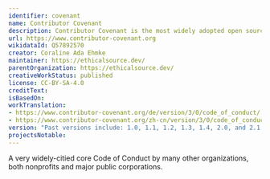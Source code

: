 ```yaml
---
identifier: covenant
name: Contributor Covenant
description: Contributor Covenant is the most widely adopted open source code of conduct in the world. It helps your community express its unique core values while setting clear expectations for how people should treat one another.
url: https://www.contributor-covenant.org
wikidataId: Q57892570
creator: Coraline Ada Ehmke
maintainer: https://ethicalsource.dev/
parentOrganization: https://ethicalsource.dev/
creativeWorkStatus: published
license: CC-BY-SA-4.0
creditText:
isBasedOn:
workTranslation:
- https://www.contributor-covenant.org/de/version/3/0/code_of_conduct/
- https://www.contributor-covenant.org/zh-cn/version/3/0/code_of_conduct/
version: "Past versions include: 1.0, 1.1, 1.2, 1.3, 1.4, 2.0, and 2.1."
projectsNotable:
---
```


A very widely-citied core Code of Conduct by many other organizations, both nonprofits and major public corporations.
